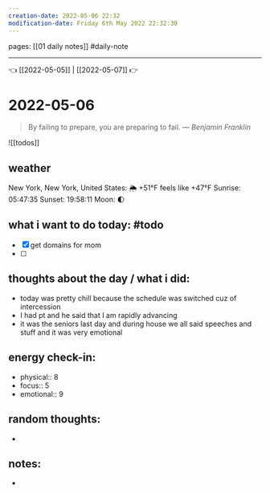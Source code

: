 ```yaml
---
creation-date: 2022-05-06 22:32 
modification-date: Friday 6th May 2022 22:32:30 
---
```

pages: [[01 daily notes]] 
#daily-note
___

👈 [[2022-05-05]] | [[2022-05-07]] 👉 

# 2022-05-06 
> By failing to prepare, you are preparing to fail.
> — <cite>Benjamin Franklin</cite>

![[todos]]


## weather
New York, New York, United States: 🌦   +51°F feels like +47°F
Sunrise: 05:47:35
Sunset:  19:58:11
Moon:    🌓

## what i want to do today: #todo 
- [x] get domains for mom
- [ ] 

## thoughts about the day / what i did:
- today was pretty chill because the schedule was switched cuz of intercession
- I had pt and he said that I am rapidly advancing 
- it was the seniors last day and during house we all said speeches and stuff and it was very emotional

## energy check-in:
- physical:: 8
- focus:: 5
- emotional:: 9

## random thoughts:
- 

## notes:
- 

